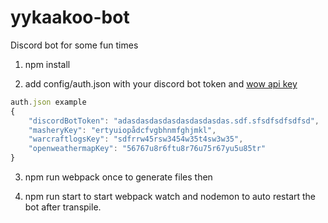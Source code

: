 # yykaakoo-bot
Discord bot for some fun times

1. npm install

2. add config/auth.json with your discord bot token and [wow api key](https://dev.battle.net/ )

```javascript
auth.json example
{
    "discordBotToken": "adasdasdasdasdasdasdasdas.sdf.sfsdfsdfsdfsd",
    "masheryKey": "ertyuiopådcfvgbhnmfghjmkl",
    "warcraftlogsKey": "sdfrrw45rsw3454w35t4sw3w35",
    "openweathermapKey": "56767u8r6ftu8r76u75r67yu5u85tr"
}
```
3. npm run webpack once to generate files then

4. npm run start to start webpack watch and nodemon to auto restart the bot after transpile.
